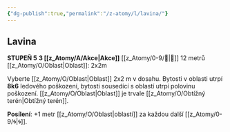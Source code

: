 ```yaml
---
{"dg-publish":true,"permalink":"/z-atomy/l/lavina/"}
---
```


## Lavina
**STUPEŇ 5**
**3 [[z_Atomy/A/Akce\|Akce]]**
[[z_Atomy/0-9/🏹\|🏹]] 12 metrů
[[z_Atomy/O/Oblast\|Oblast]]: 2x2m

Vyberte [[z_Atomy/O/Oblast\|Oblast]] 2x2 m v dosahu. Bytosti v oblasti utrpí **8k6** ledového poškození, bytosti sousedící s oblastí utrpí polovinu poškození. [[z_Atomy/O/Oblast\|Oblast]] je trvale [[z_Atomy/O/Obtížný terén\|Obtížný terén]].

**Posílení**: +1 metr [[z_Atomy/O/Oblast\|oblasti]] za každou další [[z_Atomy/0-9/🌀\|🌀]].